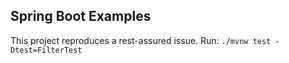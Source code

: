 ## Spring Boot Examples

This project reproduces a rest-assured issue.
Run: `./mvnw test -Dtest=FilterTest`